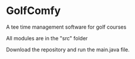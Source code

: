 # GolfComfy
A tee time management software for golf courses

All modules are in the "src" folder

Download the repository and run the main.java file.
